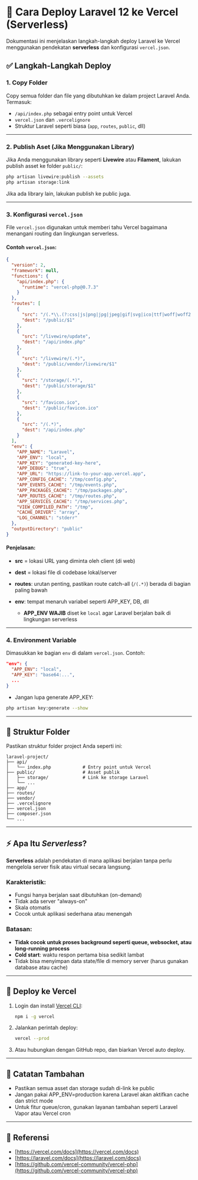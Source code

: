 # 🚀 Cara Deploy Laravel 12 ke Vercel (Serverless)

Dokumentasi ini menjelaskan langkah-langkah deploy Laravel ke Vercel menggunakan pendekatan **serverless** dan konfigurasi `vercel.json`.

## ✅ Langkah-Langkah Deploy

### 1. Copy Folder

Copy semua folder dan file yang dibutuhkan ke dalam project Laravel Anda. Termasuk:

- `/api/index.php` sebagai entry point untuk Vercel
- `vercel.json` dan `.vercelignore`
- Struktur Laravel seperti biasa (`app`, `routes`, `public`, dll)

---

### 2. Publish Aset (Jika Menggunakan Library)

Jika Anda menggunakan library seperti **Livewire** atau **Filament**, lakukan publish asset ke folder `public/`:

```bash
php artisan livewire:publish --assets
php artisan storage:link
```

Jika ada library lain, lakukan publish ke public juga.

---

### 3. Konfigurasi `vercel.json`

File `vercel.json` digunakan untuk memberi tahu Vercel bagaimana menangani routing dan lingkungan serverless.

#### Contoh `vercel.json`:

```json
{
  "version": 2,
  "framework": null,
  "functions": {
    "api/index.php": {
      "runtime": "vercel-php@0.7.3"
    }
  },
  "routes": [
    {
      "src": "/(.*\\.(?:css|js|png|jpg|jpeg|gif|svg|ico|ttf|woff|woff2|eot|otf|webp|avif))$",
      "dest": "/public/$1"
    },
    {
      "src": "/livewire/update",
      "dest": "/api/index.php"
    },
    {
      "src": "/livewire/(.*)",
      "dest": "/public/vendor/livewire/$1"
    },
    {
      "src": "/storage/(.*)",
      "dest": "/public/storage/$1"
    },
    {
      "src": "/favicon.ico",
      "dest": "/public/favicon.ico"
    },
    {
      "src": "/(.*)",
      "dest": "/api/index.php"
    }
  ],
  "env": {
    "APP_NAME": "Laravel",
    "APP_ENV": "local",
    "APP_KEY": "generated-key-here",
    "APP_DEBUG": "true",
    "APP_URL": "https://link-to-your-app.vercel.app",
    "APP_CONFIG_CACHE": "/tmp/config.php",
    "APP_EVENTS_CACHE": "/tmp/events.php",
    "APP_PACKAGES_CACHE": "/tmp/packages.php",
    "APP_ROUTES_CACHE": "/tmp/routes.php",
    "APP_SERVICES_CACHE": "/tmp/services.php",
    "VIEW_COMPILED_PATH": "/tmp",
    "CACHE_DRIVER": "array",
    "LOG_CHANNEL": "stderr"
  },
  "outputDirectory": "public"
}
```

#### Penjelasan:

- **src** = lokasi URL yang diminta oleh client (di web)
- **dest** = lokasi file di codebase lokal/server
- **routes**: urutan penting, pastikan route catch-all (`/(.*)`) berada di bagian paling bawah
- **env**: tempat menaruh variabel seperti APP_KEY, DB, dll

  - **APP_ENV WAJIB** diset ke `local` agar Laravel berjalan baik di lingkungan serverless

---

### 4. Environment Variable

Dimasukkan ke bagian `env` di dalam `vercel.json`. Contoh:

```json
"env": {
  "APP_ENV": "local",
  "APP_KEY": "base64:...",
  ...
}
```

- Jangan lupa generate APP_KEY:

```bash
php artisan key:generate --show
```

---

## 📁 Struktur Folder

Pastikan struktur folder project Anda seperti ini:

```
laravel-project/
├── api/
│   └── index.php            # Entry point untuk Vercel
├── public/                  # Asset publik
│   ├── storage/             # Link ke storage Laravel
│   └── ...
├── app/
├── routes/
├── vendor/
├── .vercelignore
├── vercel.json
├── composer.json
└── ...
```

---

## ⚡ Apa Itu _Serverless_?

**Serverless** adalah pendekatan di mana aplikasi berjalan tanpa perlu mengelola server fisik atau virtual secara langsung.

### Karakteristik:

- Fungsi hanya berjalan saat dibutuhkan (on-demand)
- Tidak ada server "always-on"
- Skala otomatis
- Cocok untuk aplikasi sederhana atau menengah

### Batasan:

- **Tidak cocok untuk proses background seperti queue, websocket, atau long-running process**
- **Cold start**: waktu respon pertama bisa sedikit lambat
- Tidak bisa menyimpan data state/file di memory server (harus gunakan database atau cache)

---

## 🚀 Deploy ke Vercel

1. Login dan install [Vercel CLI](https://vercel.com/docs/cli):

   ```bash
   npm i -g vercel
   ```

2. Jalankan perintah deploy:

   ```bash
   vercel --prod
   ```

3. Atau hubungkan dengan GitHub repo, dan biarkan Vercel auto deploy.

---

## 📌 Catatan Tambahan

- Pastikan semua asset dan storage sudah di-link ke public
- Jangan pakai APP_ENV=production karena Laravel akan aktifkan cache dan strict mode
- Untuk fitur queue/cron, gunakan layanan tambahan seperti Laravel Vapor atau Vercel cron

---

## 🔗 Referensi

- [https://vercel.com/docs](https://vercel.com/docs)
- [https://laravel.com/docs](https://laravel.com/docs)
- [https://github.com/vercel-community/vercel-php](https://github.com/vercel-community/vercel-php)
